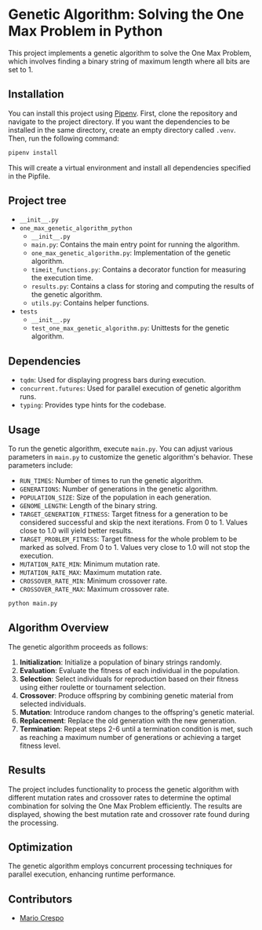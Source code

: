 
# Genetic Algorithm: Solving the One Max Problem in Python

This project implements a genetic algorithm to solve the One Max Problem, which involves finding a binary string of maximum length where all bits are set to 1.

## Installation

You can install this project using [Pipenv](https://pipenv.pypa.io/). First, clone the repository and navigate to the project directory. If you want the dependencies to be installed in the same directory, create an empty directory called `.venv`. Then, run the following command:
```bash
pipenv install
```

This will create a virtual environment and install all dependencies specified in the Pipfile.

## Project tree

- `__init__.py`
- `one_max_genetic_algorithm_python`
    - `__init__.py`
    - `main.py`: Contains the main entry point for running the algorithm.
    - `one_max_genetic_algorithm.py`: Implementation of the genetic algorithm.
    - `timeit_functions.py`: Contains a decorator function for measuring the execution time.
    - `results.py`: Contains a class for storing and computing the results of the genetic algorithm.
    - `utils.py`: Contains helper functions.
- `tests`
    - `__init__.py`
    - `test_one_max_genetic_algorithm.py`: Unittests for the genetic algorithm.


## Dependencies

- `tqdm`: Used for displaying progress bars during execution.
- `concurrent.futures`: Used for parallel execution of genetic algorithm runs.
- `typing`: Provides type hints for the codebase.

## Usage

To run the genetic algorithm, execute `main.py`. You can adjust various parameters in `main.py` to customize the genetic algorithm's behavior. These parameters include:

- `RUN_TIMES`: Number of times to run the genetic algorithm.
- `GENERATIONS`: Number of generations in the genetic algorithm.
- `POPULATION_SIZE`: Size of the population in each generation.
- `GENOME_LENGTH`: Length of the binary string.
- `TARGET_GENERATION_FITNESS`: Target fitness for a generation to be considered successful and skip the next iterations. From 0 to 1. Values close to 1.0 will yield better results.
- `TARGET_PROBLEM_FITNESS`: Target fitness for the whole problem to be marked as solved. From 0 to 1. Values very close to 1.0 will not stop the execution.
- `MUTATION_RATE_MIN`: Minimum mutation rate.
- `MUTATION_RATE_MAX`: Maximum mutation rate.
- `CROSSOVER_RATE_MIN`: Minimum crossover rate.
- `CROSSOVER_RATE_MAX`: Maximum crossover rate.
```bash
python main.py
```
## Algorithm Overview

The genetic algorithm proceeds as follows:

1. **Initialization**: Initialize a population of binary strings randomly.
2. **Evaluation**: Evaluate the fitness of each individual in the population.
3. **Selection**: Select individuals for reproduction based on their fitness using either roulette or tournament selection.
4. **Crossover**: Produce offspring by combining genetic material from selected individuals.
5. **Mutation**: Introduce random changes to the offspring's genetic material.
6. **Replacement**: Replace the old generation with the new generation.
7. **Termination**: Repeat steps 2-6 until a termination condition is met, such as reaching a maximum number of generations or achieving a target fitness level.

## Results

The project includes functionality to process the genetic algorithm with different mutation rates and crossover rates to determine the optimal combination for solving the One Max Problem efficiently. The results are displayed, showing the best mutation rate and crossover rate found during the processing.

## Optimization

The genetic algorithm employs concurrent processing techniques for parallel execution, enhancing runtime performance.

## Contributors

- [Mario Crespo](https://github.com/mcrespoae)

